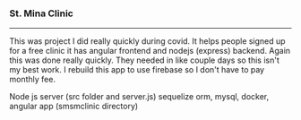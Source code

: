 ### St. Mina Clinic
-----

This was project I did really quickly during covid. It helps people signed up for a free clinic it has angular frontend and nodejs (express) backend. Again this was done really quickly. They needed in like couple days so this isn't my best work. I rebuild this app to use firebase so I don't have to pay monthly fee.

Node js server (src folder and server.js) sequelize orm, mysql, docker, angular app (smsmclinic directory)
